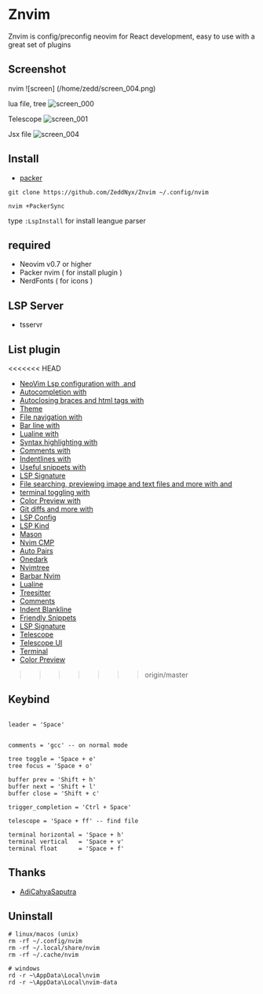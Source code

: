 # Znvim
Znvim is config/preconfig neovim for React development, easy to use with a great set of plugins 

## Screenshot

nvim
![screen] (/home/zedd/screen_004.png)

lua file, tree
![screen_000](https://user-images.githubusercontent.com/96564938/206824413-07de9ac1-ec30-4202-9ea3-d972885c00a2.png)

Telescope
![screen_001](https://user-images.githubusercontent.com/96564938/206824475-ad07d283-d161-4af2-987f-c71b591fa655.png)

Jsx file 
![screen_004](https://user-images.githubusercontent.com/96564938/206824512-852f0fb4-9f08-403f-995c-4eee78654549.png)




## **Install**
- [packer](https://github.com/wbthomason/packer.nvim)
```
git clone https://github.com/ZeddNyx/Znvim ~/.config/nvim

nvim +PackerSync
```
type `:LspInstall` for install leangue parser


## required
- Neovim v0.7 or higher
- Packer nvim ( for install plugin )
- NerdFonts ( for icons ) 

## **LSP** Server 

- tsservr


## **List** plugin

<<<<<<< HEAD
- [NeoVim Lsp configuration with ](https://github.com/neovim/nvim-lspconfig)[,](https://github.com/onsails/lspkind.nvim)[and](https://github.com/williamboman/mason.nvim)
- [Autocompletion with ](https://github.com/hrsh7th/nvim-cmp)
- [Autoclosing braces and html tags with ](https://github.com/windwp/nvim-autopairs)
- [Theme ](https://github.com/navarasu/onedark.nvim)
- [File navigation with ](https://github.com/kyazdani42/nvim-tree.lua)
- [Bar line with](https://github.com/romgrk/barbar.nvim)
- [Lualine with](https://github.com/nvim-lualine/lualine.nvim)
- [Syntax highlighting with](https://github.com/nvim-treesitter/nvim-treesitter)
- [Comments with](https://github.com/numToStr/Comment.nvim)
- [Indentlines with ](https://github.com/lukas-reineke/indent-blankline.nvim)
- [Useful snippets with ](https://github.com/rafamadriz/friendly-snippets)
- [LSP Signature](https://github.com/ray-x/lsp_signature.nvim)
- [File searching, previewing image and text files and more with ](https://github.com/nvim-telescope/telescope.nvim)[and](https://github.com/nvim-telescope/telescope-ui-select.nvim)
- [terminal toggling with ](https://github.com/akinsho/toggleterm.nvim)
- [Color Preview with](https://github.com/NvChad/nvim-colorizer)
- [Git diffs and more with ](https://github.com/lewis6991/gitsigns.nvim)
- [LSP Config](https://github.com/neovim/nvim-lspconfig)
- [LSP Kind](https://github.com/onsails/lspkind.nvim)
- [Mason](https://github.com/williamboman/mason.nvim)
- [Nvim CMP](https://github.com/hrsh7th/nvim-cmp)
- [Auto Pairs](https://github.com/windwp/nvim-autopairs)
- [Onedark](https://github.com/navarasu/onedark.nvim)
- [Nvimtree](https://github.com/kyazdani42/nvim-tree.lua)
- [Barbar Nvim](https://github.com/romgrk/barbar.nvim)
- [Lualine](https://github.com/nvim-lualine/lualine.nvim)
- [Treesitter](https://github.com/nvim-treesitter/nvim-treesitter)
- [Comments](https://github.com/numToStr/Comment.nvim)
- [Indent Blankline](https://github.com/lukas-reineke/indent-blankline.nvim)
- [Friendly Snippets](https://github.com/rafamadriz/friendly-snippets)
- [LSP Signature](https://github.com/ray-x/lsp_signature.nvim)
- [Telescope](https://github.com/nvim-telescope/telescope.nvim)
- [Telescope UI](https://github.com/nvim-telescope/telescope-ui-select.nvim)
- [Terminal](https://github.com/akinsho/toggleterm.nvim)
- [Color Preview](https://github.com/NvChad/nvim-colorizer)
>>>>>>> origin/master


## Keybind 
```

leader = 'Space'


comments = 'gcc' -- on normal mode 

tree toggle = 'Space + e'
tree focus = 'Space + o'

buffer prev = 'Shift + h'
buffer next = 'Shift + l'
buffer close = 'Shift + c'

trigger_completion = 'Ctrl + Space'

telescope = 'Space + ff' -- find file 

terminal horizontal = 'Space + h'
terminal vertical   = 'Space + v'
terminal float      = 'Space + f'
```


## Thanks
- [AdiCahyaSaputra](https://github.com/AdiCahyaSaputra) 

## Uninstall
```
# linux/macos (unix)
rm -rf ~/.config/nvim
rm -rf ~/.local/share/nvim
rm -rf ~/.cache/nvim

# windows
rd -r ~\AppData\Local\nvim
rd -r ~\AppData\Local\nvim-data
```

